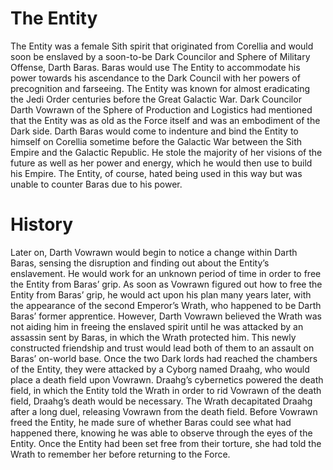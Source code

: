 # The Entity

The Entity was a female Sith spirit that originated from Corellia and would soon be enslaved by a soon-to-be Dark Councilor and Sphere of Military Offense, Darth Baras.
Baras would use The Entity to accommodate his power towards his ascendance to the Dark Council with her powers of precognition and farseeing.
The Entity was known for almost eradicating the Jedi Order centuries before the Great Galactic War.
Dark Councilor Darth Vowrawn of the Sphere of Production and Logistics had mentioned that the Entity was as old as the Force itself and was an embodiment of the Dark side.
Darth Baras would come to indenture and bind the Entity to himself on Corellia sometime before the Galactic War between the Sith Empire and the Galactic Republic.
He stole the majority of her visions of the future as well as her power and energy, which he would then use to build his Empire.
The Entity, of course, hated being used in this way but was unable to counter Baras due to his power.

# History

Later on, Darth Vowrawn would begin to notice a change within Darth Baras, sensing the disruption and finding out about the Entity’s enslavement.
He would work for an unknown period of time in order to free the Entity from Baras’ grip.
As soon as Vowrawn figured out how to free the Entity from Baras’ grip, he would act upon his plan many years later, with the appearance of the second Emperor’s Wrath, who happened to be Darth Baras’ former apprentice.
However, Darth Vowrawn believed the Wrath was not aiding him in freeing the enslaved spirit until he was attacked by an assassin sent by Baras, in which the Wrath protected him.
This newly constructed friendship and trust would lead both of them to an assault on Baras’ on-world base.
Once the two Dark lords had reached the chambers of the Entity, they were attacked by a Cyborg named Draahg, who would place a death field upon Vowrawn.
Draahg’s cybernetics powered the death field, in which the Entity told the Wrath in order to rid Vowrawn of the death field, Draahg’s death would be necessary.
The Wrath decapitated Draahg after a long duel, releasing Vowrawn from the death field.
Before Vowrawn freed the Entity, he made sure of whether Baras could see what had happened there, knowing he was able to observe through the eyes of the Entity.
Once the Entity had been set free from their torture, she had told the Wrath to remember her before returning to the Force.
